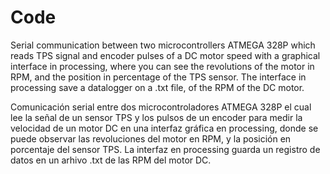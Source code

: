 # Code

Serial communication between two microcontrollers ATMEGA 328P which reads TPS signal and encoder pulses of a DC motor speed with a graphical interface in processing, where you can see the revolutions of the motor in RPM, and the position in percentage of the TPS sensor. The interface in processing save a datalogger on a .txt file, of the RPM of the DC motor.

Comunicación serial entre dos microcontroladores ATMEGA 328P el cual lee la señal de un sensor TPS y los pulsos de un encoder para medir la velocidad de un motor DC en una interfaz gráfica en processing, donde se puede observar las revoluciones del motor en RPM, y la posición en porcentaje del sensor TPS. La interfaz en processing guarda un registro de datos en un arhivo .txt de las RPM del motor DC.
